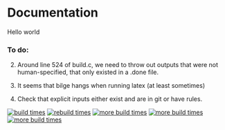 # Documentation

Hello world

### To do:

2. Around line 524 of build.c, we need to throw out outputs that were
   not human-specified, that only existed in a .done file.

3. It seems that bilge hangs when running latex (at least sometimes)

6. Check that explicit inputs either exist and are in git or have rules.



<a href="building.pdf"><img src="building.png" alt="build times"></a>
<a href="rebuilding.pdf"><img src="rebuilding.png" alt="rebuild times"></a>
<a href="touching-c.pdf"><img src="touching-c.png" alt="more build times"></a>
<a href="touching-header.pdf"><img src="touching-header.png" alt="more build times"></a>
<a href="doing-nothing.pdf"><img src="doing-nothing.png" alt="more build times"></a>
